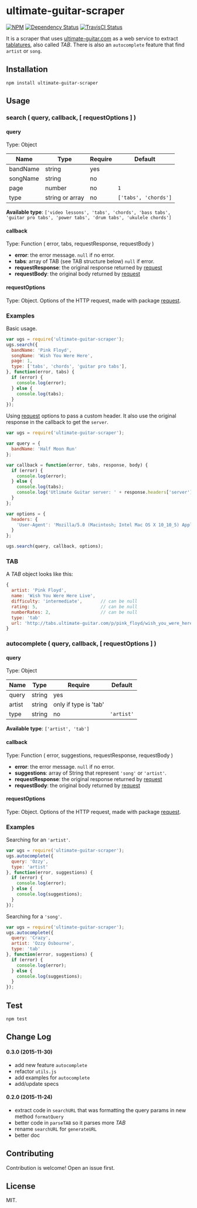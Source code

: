 # ultimate-guitar-scraper

[![NPM](https://nodei.co/npm/ultimate-guitar-scraper.png?downloads=true)](https://nodei.co/npm/ultimate-guitar-scraper/)
[![Dependency Status](https://gemnasium.com/masterT/ultimate-guitar-scraper.svg)](https://gemnasium.com/masterT/ultimate-guitar-scraper)
[![TravisCI Status](https://travis-ci.org/masterT/ultimate-guitar-scraper.svg)](https://travis-ci.org/masterT/ultimate-guitar-scraper)


It is a scraper that uses [ultimate-guitar.com](http://www.ultimate-guitar.com/) as a web service to extract [tablatures](https://en.wikipedia.org/wiki/Tablature), also called *TAB*. There is also an `autocomplete` feature that find `artist` or `song`.


## Installation

`npm install ultimate-guitar-scraper`


## Usage

### search ( query, callback, [ requestOptions ] )

#### query
Type: Object

| Name     | Type            | Require | Default              |
|----------|-----------------|---------|----------------------|
| bandName | string          | yes     |                      |
| songName | string          | no      |                      |
| page     | number          | no      | `1`                  |
| type     | string or array | no      | `['tabs', 'chords']` |

**Available type**: `['video lessons', 'tabs', 'chords', 'bass tabs', 'guitar pro tabs', 'power tabs', 'drum tabs', 'ukulele chords']`

#### callback
Type: Function ( error, tabs, requestResponse, requestBody )

- **error**: the error message. `null` if no error.
- **tabs**: array of TAB (see TAB structure below) `null` if error.
- **requestResponse**: the original response returned by [request](https://www.npmjs.com/package/request)
- **requestBody**: the original body returned by [request](https://www.npmjs.com/package/request)


#### requestOptions
Type: Object. Options of the HTTP request, made with package [request](https://www.npmjs.com/package/request).


### Examples
Basic usage.

```js
var ugs = require('ultimate-guitar-scraper');
ugs.search({
  bandName: 'Pink Floyd',
  songName: 'Wish You Were Here',
  page: 1,
  type: ['tabs', 'chords', 'guitar pro tabs'],
}, function(error, tabs) {
  if (error) {
    console.log(error);
  } else {
    console.log(tabs);
  }
});
```

Using [request](https://www.npmjs.com/package/request) options to pass a custom header. It also use the original response in the callback to get the `server`.

```js
var ugs = require('ultimate-guitar-scraper');

var query = {
  bandName: 'Half Moon Run'
};

var callback = function(error, tabs, response, body) {
  if (error) {
    console.log(error);
  } else {
    console.log(tabs);
    console.log('Utlimate Guitar server: ' + response.headers['server']);
  }
};

var options = {
  headers: {
    'User-Agent': 'Mozilla/5.0 (Macintosh; Intel Mac OS X 10_10_5) AppleWebKit/537.36 (KHTML, like Gecko) Chrome/46.0.2490.86 Safari/537.36'
  }
};

ugs.search(query, callback, options);
```

### TAB

A *TAB* object looks like this:
```js
{
  artist: 'Pink Floyd',
  name: 'Wish You Were Here Live',
  difficulty: 'intermediate',       // can be null
  rating: 5,                        // can be null
  numberRates: 2,                   // can be null
  type: 'tab'
  url: 'http://tabs.ultimate-guitar.com/p/pink_floyd/wish_you_were_here_live_tab.htm'
}
```


### autocomplete ( query, callback, [ requestOptions ] )

#### query
Type: Object

| Name   | Type   | Require               | Default    |
|--------|--------|-----------------------|------------|
| query  | string | yes                   |            |
| artist | string | only if type is 'tab' |            |
| type   | string | no                    | `'artist'` |


**Available type**: `['artist', 'tab']`


#### callback
Type: Function ( error, suggestions, requestResponse, requestBody )

- **error**: the error message. `null` if no error.
- **suggestions**: array of String that represent `'song'` or `'artist'`.
- **requestResponse**: the original response returned by [request](https://www.npmjs.com/package/request)
- **requestBody**: the original body returned by [request](https://www.npmjs.com/package/request)


#### requestOptions
Type: Object. Options of the HTTP request, made with package [request](https://www.npmjs.com/package/request).


### Examples

Searching for an `'artist'`.

```js
var ugs = require('ultimate-guitar-scraper');
ugs.autocomplete({
  query: 'Ozzy',
  type: 'artist'
}, function(error, suggestions) {
  if (error) {
    console.log(error);
  } else {
    console.log(suggestions);
  }
});
```

Searching for a `'song'`.

```js
var ugs = require('ultimate-guitar-scraper');
ugs.autocomplete({
  query: 'Crazy',
  artist: 'Ozzy Osbourne',
  type: 'tab'
}, function(error, suggestions) {
  if (error) {
    console.log(error);
  } else {
    console.log(suggestions);
  }
});
```


## Test

`npm test`


## Change Log

#### 0.3.0 (2015-11-30)
- add new feature `autocomplete`
- refactor `utils.js`
- add examples for `autocomplete`
- add/update specs

#### 0.2.0 (2015-11-24)
- extract code in `searchURL` that was formatting the query params in new method `formatQuery`
- better code in `parseTAB` so it parses more *TAB*
- rename `searchURL` for `generateURL`
- better doc

## Contributing

Contribution is welcome! Open an issue first.


## License

MIT.
